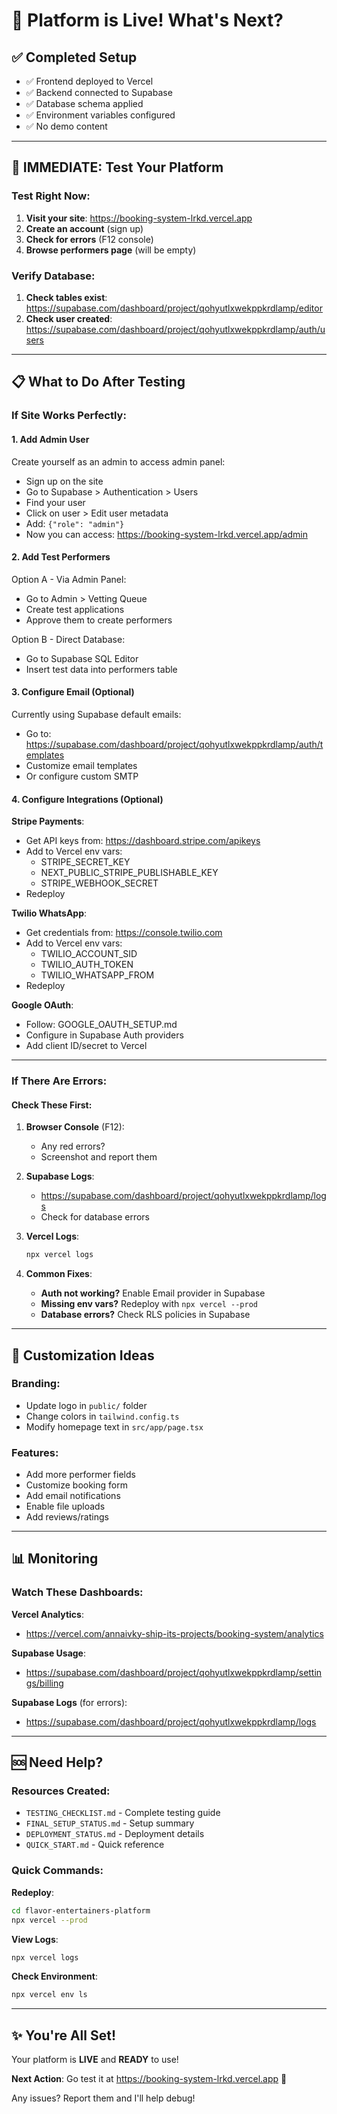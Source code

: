 # 🎉 Platform is Live! What's Next?

## ✅ Completed Setup
- ✅ Frontend deployed to Vercel
- ✅ Backend connected to Supabase  
- ✅ Database schema applied
- ✅ Environment variables configured
- ✅ No demo content

---

## 🧪 IMMEDIATE: Test Your Platform

### Test Right Now:

1. **Visit your site**: https://booking-system-lrkd.vercel.app
2. **Create an account** (sign up)
3. **Check for errors** (F12 console)
4. **Browse performers page** (will be empty)

### Verify Database:

1. **Check tables exist**: https://supabase.com/dashboard/project/qohyutlxwekppkrdlamp/editor
2. **Check user created**: https://supabase.com/dashboard/project/qohyutlxwekppkrdlamp/auth/users

---

## 📋 What to Do After Testing

### If Site Works Perfectly:

#### 1. Add Admin User
Create yourself as an admin to access admin panel:
- Sign up on the site
- Go to Supabase > Authentication > Users
- Find your user
- Click on user > Edit user metadata
- Add: `{"role": "admin"}`
- Now you can access: https://booking-system-lrkd.vercel.app/admin

#### 2. Add Test Performers
Option A - Via Admin Panel:
- Go to Admin > Vetting Queue
- Create test applications
- Approve them to create performers

Option B - Direct Database:
- Go to Supabase SQL Editor
- Insert test data into performers table

#### 3. Configure Email (Optional)
Currently using Supabase default emails:
- Go to: https://supabase.com/dashboard/project/qohyutlxwekppkrdlamp/auth/templates
- Customize email templates
- Or configure custom SMTP

#### 4. Configure Integrations (Optional)

**Stripe Payments**:
- Get API keys from: https://dashboard.stripe.com/apikeys
- Add to Vercel env vars:
  - STRIPE_SECRET_KEY
  - NEXT_PUBLIC_STRIPE_PUBLISHABLE_KEY
  - STRIPE_WEBHOOK_SECRET
- Redeploy

**Twilio WhatsApp**:
- Get credentials from: https://console.twilio.com
- Add to Vercel env vars:
  - TWILIO_ACCOUNT_SID
  - TWILIO_AUTH_TOKEN
  - TWILIO_WHATSAPP_FROM
- Redeploy

**Google OAuth**:
- Follow: GOOGLE_OAUTH_SETUP.md
- Configure in Supabase Auth providers
- Add client ID/secret to Vercel

---

### If There Are Errors:

#### Check These First:

1. **Browser Console** (F12):
   - Any red errors?
   - Screenshot and report them

2. **Supabase Logs**:
   - https://supabase.com/dashboard/project/qohyutlxwekppkrdlamp/logs
   - Check for database errors

3. **Vercel Logs**:
   ```bash
   npx vercel logs
   ```

4. **Common Fixes**:
   - **Auth not working?** Enable Email provider in Supabase
   - **Missing env vars?** Redeploy with `npx vercel --prod`
   - **Database errors?** Check RLS policies in Supabase

---

## 🎨 Customization Ideas

### Branding:
- Update logo in `public/` folder
- Change colors in `tailwind.config.ts`
- Modify homepage text in `src/app/page.tsx`

### Features:
- Add more performer fields
- Customize booking form
- Add email notifications
- Enable file uploads
- Add reviews/ratings

---

## 📊 Monitoring

### Watch These Dashboards:

**Vercel Analytics**:
- https://vercel.com/annaivky-ship-its-projects/booking-system/analytics

**Supabase Usage**:
- https://supabase.com/dashboard/project/qohyutlxwekppkrdlamp/settings/billing

**Supabase Logs** (for errors):
- https://supabase.com/dashboard/project/qohyutlxwekppkrdlamp/logs

---

## 🆘 Need Help?

### Resources Created:
- `TESTING_CHECKLIST.md` - Complete testing guide
- `FINAL_SETUP_STATUS.md` - Setup summary
- `DEPLOYMENT_STATUS.md` - Deployment details
- `QUICK_START.md` - Quick reference

### Quick Commands:

**Redeploy**:
```bash
cd flavor-entertainers-platform
npx vercel --prod
```

**View Logs**:
```bash
npx vercel logs
```

**Check Environment**:
```bash
npx vercel env ls
```

---

## ✨ You're All Set!

Your platform is **LIVE** and **READY** to use!

**Next Action**: Go test it at https://booking-system-lrkd.vercel.app 🚀

Any issues? Report them and I'll help debug!
